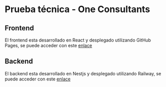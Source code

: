 # Prueba técnica - One Consultants  

## Frontend

El frontend esta desarrollado en React y desplegado utilizando GitHub Pages, se puede acceder con este [enlace](https://skapxd.github.io/one-consultants-prueba-tecnica/)

## Backend

El backend esta desarrollado en Nestjs y desplegado utilizando Railway, se puede acceder con este [enlace](https://one-consultants-prueba-tecnica-production.up.railway.app/)